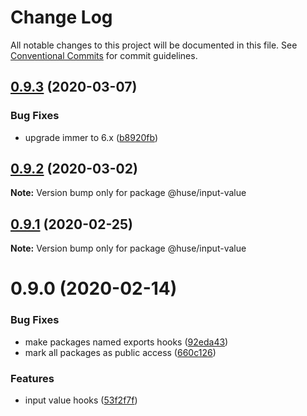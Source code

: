 # Change Log

All notable changes to this project will be documented in this file.
See [Conventional Commits](https://conventionalcommits.org) for commit guidelines.

## [0.9.3](https://github.com/ecomfe/react-hooks/compare/@huse/input-value@0.9.2...@huse/input-value@0.9.3) (2020-03-07)


### Bug Fixes

* upgrade immer to 6.x ([b8920fb](https://github.com/ecomfe/react-hooks/commit/b8920fb67a14bd111b543efdcd58b67b8277ba46))





## [0.9.2](https://github.com/ecomfe/react-hooks/compare/@huse/input-value@0.9.1...@huse/input-value@0.9.2) (2020-03-02)

**Note:** Version bump only for package @huse/input-value





## [0.9.1](https://github.com/ecomfe/react-hooks/compare/@huse/input-value@0.9.0...@huse/input-value@0.9.1) (2020-02-25)

**Note:** Version bump only for package @huse/input-value





# 0.9.0 (2020-02-14)


### Bug Fixes

* make packages named exports hooks ([92eda43](https://github.com/ecomfe/react-hooks/commit/92eda43f2a3653f27cdf7545a70894995d0dbb5a))
* mark all packages as public access ([660c126](https://github.com/ecomfe/react-hooks/commit/660c1265ee27cb0de0e7b456904a22f4370002d0))


### Features

* input value hooks ([53f2f7f](https://github.com/ecomfe/react-hooks/commit/53f2f7f791d780a3100246aaeeb3a4c08d927f2a))
